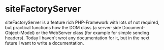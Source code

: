 # siteFactoryServer
siteFactoryServer is a feature rich PHP-Framework with lots of not required, but practical functions how the DOM class (a server-side Document-Object-Model) or the WebServer class (for example for simple sending headers).
Today I haven't wrot any documentation for it, but in the next future I want to write a documentation.
